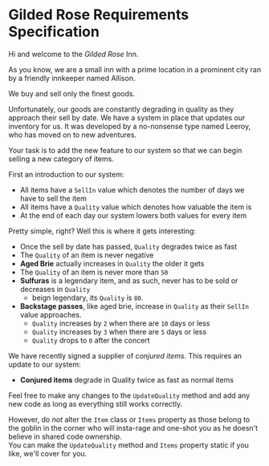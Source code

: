 Gilded Rose Requirements Specification
======================================

Hi and welcome to the *Gilded Rose* Inn.


As you know, we are a small inn with a prime location in a prominent city ran by a friendly innkeeper named Allison. 

We buy and sell only the finest goods. 

Unfortunately, our goods are constantly degrading in quality as they approach their sell by date. We have a system in place that updates our inventory for us. It was developed by a no-nonsense type named Leeroy, who has moved on to new adventures. 

Your task is to add the new feature to our system so that we can begin selling a new category of items. 

First an introduction to our system:

- All items have a `SellIn` value which denotes the number of days we have to sell the item
- All items have a `Quality` value which denotes how valuable the item is
- At the end of each day our system lowers both values for every item

Pretty simple, right? Well this is where it gets interesting:

- Once the sell by date has passed, `Quality` degrades twice as fast
- The `Quality` of an item is never negative
- **Aged Brie** actually increases in `Quality` the older it gets
- The `Quality` of an item is never more than `50`
- **Sulfuras** is a legendary item, and as such, never has to be sold or decreases in `Quality`
  - beign legendary, its `Quality` is `80`.
- **Backstage passes**, like aged brie, increase in `Quality` as their `SellIn` value approaches.   
    - `Quality` increases by `2` when there are `10` days or less 
    - `Quality` increases by `3` when there are `5` days or less 
    - `Quality` drops to `0` after the concert

We have recently signed a supplier of *conjured items*. This requires an update to our system:

- **Conjured items** degrade in Quality twice as fast as normal items

Feel free to make any changes to the `UpdateQuality` method and add any new code as long as everything still works correctly.

However, do *not* alter the `Item` class or `Items` property as those belong to the goblin in the corner who will insta-rage and one-shot you as he doesn't believe in shared code ownership.  
You can make the `UpdateQuality` method and `Items` property static if you like, we'll cover for you. 

